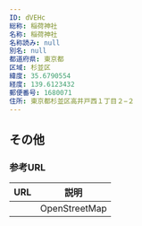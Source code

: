 ```yaml
---
ID: dVEHc
総称: 稲荷神社
名称: 稲荷神社
名称読み: null
別名: null
都道府県: 東京都
区域: 杉並区
緯度: 35.6790554
経度: 139.6123432
郵便番号: 1680071
住所: 東京都杉並区高井戸西１丁目２−２
---
```


## その他

### 参考URL

| URL | 説明          |
| --- | ------------- |
|     | OpenStreetMap |

